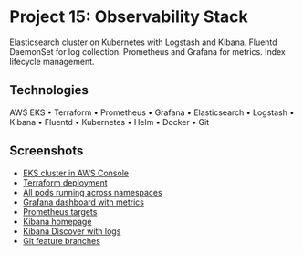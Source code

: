 # Project 15: Observability Stack

Elasticsearch cluster on Kubernetes with Logstash and Kibana. Fluentd DaemonSet for log collection. Prometheus and Grafana for metrics. Index lifecycle management.

## Technologies

AWS EKS • Terraform • Prometheus • Grafana • Elasticsearch • Logstash • Kibana • Fluentd • Kubernetes • Helm • Docker • Git

## Screenshots

- [EKS cluster in AWS Console](screenshots/eks-cluster.png)
- [Terraform deployment](screenshots/terraform-apply.png)
- [All pods running across namespaces](screenshots/all-pods-running.png)
- [Grafana dashboard with metrics](screenshots/grafana-dashboard.png)
- [Prometheus targets](screenshots/prometheus-targets.png)
- [Kibana homepage](screenshots/kibana-homepage.png)
- [Kibana Discover with logs](screenshots/kibana-discover-logs.png)
- [Git feature branches](screenshots/git-branches.png)
